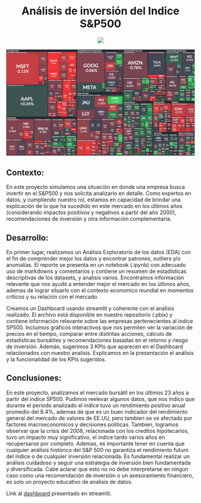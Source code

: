
<h1 align="center">Análisis de inversión del Indice S&P500</h1>

<p align=center><img src=https://d31uz8lwfmyn8g.cloudfront.net/Assets/logo-henry-white-lg.png><p>

<p align="center">
<img src="./assets/treplot_sp500.png">
</p>


## Contexto: 

En este proyecto simulamos una situación en donde una empresa busca invertir en el S&P500 y
nos solicita analizarlo en detalle. Como expertos en datos, y cumpliendo nuestro rol, estamos en capacidad de brindar una explicación 
de lo que ha sucedido en este mercado en los últimos años (considerando impactos positivos y negativos a partir del año 2000), 
recomendaciones de inversión y otra información complementaria. 

## Desarrollo:
En primer lugar, realizamos un Análisis Exploratorio de los datos (EDA) con el fin de comprender mejor los datos y encontrar patrones, 
outliers y/o anomalías. El reporte se presenta en un notebook (.ipynb) con adecuado uso de markdowns y comentarios y
contiene un resumen de estadísticas descriptivas de los datasets, y analisis varios. Encontramos información relevante que nos ayudó
a entender mejor el mercado en los últimos años, ademas de lograr situarlo con el contexto economico mundial en momentos criticos y su relación con
el mercado.

Creamos un Dashboard usando streamlit y coherente con el análisis realizado. 
El archivo está disponible en nuestro repositorio (.pbix) y contiene información relevante sobre las empresas pertenecientes al índice SP500.
Incluimos gráficos interactivos que nos permiten ver la variación de precios en el tiempo, comparar entre distintas acciones, 
cálculo de estadísticas bursátiles y recomendaciones basadas en el retorno y riesgo de inversión.
Además, sugerimos 3 KPIs que aparecen en el Dashboard relaciionados con nuestro analisis.
Explicamos en la presentación el análisis y la funcionalidad de los KPIs sugeridos.

## Conclusiones:
En este proyecto, analizamos el mercado bursátil en los últimos 23 años a partir del índice SP500.
Pudimos reelevar algunos datos, que nos indico que durante el período analizado el indice tuvo un rendimiento positivo anual promedio del 8.4%,
ademas de que es un buen indicador del rendimiento general del mercado de valores de EE.UU, pero tambien se ve afectado por factores macroeconomicos y decisiones 
politicas. Tambien, logramos observar que la crisis del 2008, relacionada con los creditos hipotecarios, tuvo un impacto muy significativo, el indice tardo varios años 
en recupersarse por completo. 
Ademas, es importante tener en cuenta que cualquier análisis histórico del S&P 500 no garantiza el rendimiento futuro del índice o de cualquier inversión relacionada.
Es fundamental realizar un análisis cuidadoso y seguir una estrategia de inversión bien fundamentada y diversificada.
Cabe aclarar que esto no no debe interpretarse en ningún caso como una recomendación de inversión o un asesoramiento financiero, es solo un proyecto educativo
de analisis de datos.

Link al [dashboard](https://juanpedroaguinaga-s-p500-aap-4urvbg.streamlit.app/) presentado en streamlit.
